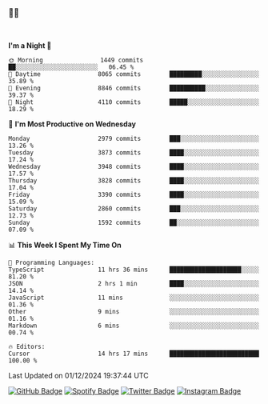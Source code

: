 ### 🤙🍺

<!-- <a href="https://github-readme-stats.vercel.app/api?username=hzak2xx&count_private=true&show_icons=true&theme=dracula">
  <img align="center" src="https://github-readme-stats.vercel.app/api?username=hzak2xx&count_private=true&show_icons=true&theme=dracula" />
</a>
</br> -->
</br>

<!--START_SECTION:waka-->
**I'm a Night 🦉** 

```text
🌞 Morning                1449 commits        ██░░░░░░░░░░░░░░░░░░░░░░░   06.45 % 
🌆 Daytime                8065 commits        █████████░░░░░░░░░░░░░░░░   35.89 % 
🌃 Evening                8846 commits        ██████████░░░░░░░░░░░░░░░   39.37 % 
🌙 Night                  4110 commits        █████░░░░░░░░░░░░░░░░░░░░   18.29 % 
```
📅 **I'm Most Productive on Wednesday** 

```text
Monday                   2979 commits        ███░░░░░░░░░░░░░░░░░░░░░░   13.26 % 
Tuesday                  3873 commits        ████░░░░░░░░░░░░░░░░░░░░░   17.24 % 
Wednesday                3948 commits        ████░░░░░░░░░░░░░░░░░░░░░   17.57 % 
Thursday                 3828 commits        ████░░░░░░░░░░░░░░░░░░░░░   17.04 % 
Friday                   3390 commits        ████░░░░░░░░░░░░░░░░░░░░░   15.09 % 
Saturday                 2860 commits        ███░░░░░░░░░░░░░░░░░░░░░░   12.73 % 
Sunday                   1592 commits        ██░░░░░░░░░░░░░░░░░░░░░░░   07.09 % 
```


📊 **This Week I Spent My Time On** 

```text
💬 Programming Languages: 
TypeScript               11 hrs 36 mins      ████████████████████░░░░░   81.20 % 
JSON                     2 hrs 1 min         ████░░░░░░░░░░░░░░░░░░░░░   14.14 % 
JavaScript               11 mins             ░░░░░░░░░░░░░░░░░░░░░░░░░   01.36 % 
Other                    9 mins              ░░░░░░░░░░░░░░░░░░░░░░░░░   01.16 % 
Markdown                 6 mins              ░░░░░░░░░░░░░░░░░░░░░░░░░   00.74 % 

🔥 Editors: 
Cursor                   14 hrs 17 mins      █████████████████████████   100.00 % 
```


 Last Updated on 01/12/2024 19:37:44 UTC
<!--END_SECTION:waka-->

[![GitHub Badge](https://img.shields.io/badge/GitHub-100000?style=for-the-badge&logo=github&logoColor=white)](https://github.com/hzak2xx)
[![Spotify Badge](https://img.shields.io/badge/Spotify-1ED760?&style=for-the-badge&logo=spotify&logoColor=white)](https://open.spotify.com/user/uf90s6sbbh75a1mt44clkhkvf)
[![Twitter Badge](https://img.shields.io/badge/Twitter-1DA1F2?style=for-the-badge&logo=twitter&logoColor=white)](https://twitter.com/hzak2xx)
[![Instagram Badge](https://img.shields.io/badge/Instagram-E4405F?style=for-the-badge&logo=instagram&logoColor=white)](https://www.instagram.com/hzak2xx/)
